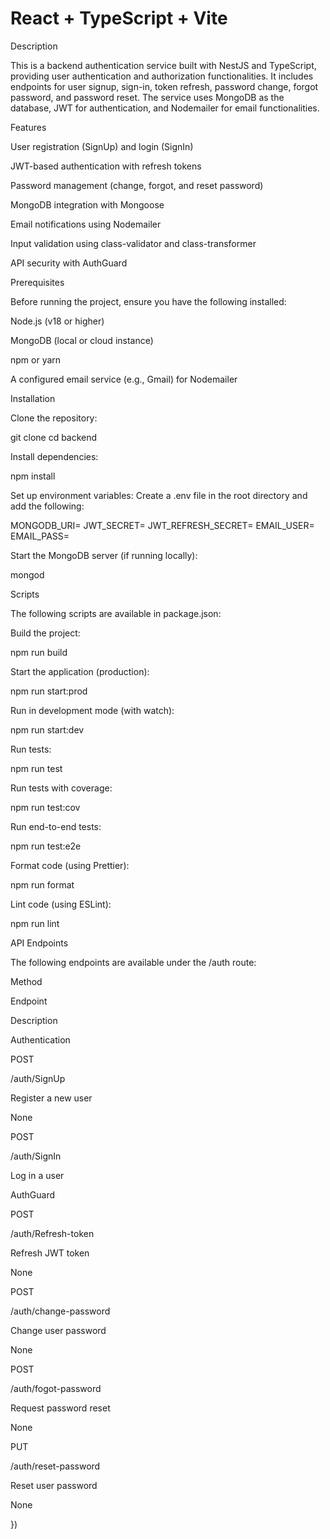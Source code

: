 # React + TypeScript + Vite

Description

This is a backend authentication service built with NestJS and TypeScript, providing user authentication and authorization functionalities. It includes endpoints for user signup, sign-in, token refresh, password change, forgot password, and password reset. The service uses MongoDB as the database, JWT for authentication, and Nodemailer for email functionalities.

Features





User registration (SignUp) and login (SignIn)



JWT-based authentication with refresh tokens



Password management (change, forgot, and reset password)



MongoDB integration with Mongoose



Email notifications using Nodemailer



Input validation using class-validator and class-transformer



API security with AuthGuard

Prerequisites

Before running the project, ensure you have the following installed:





Node.js (v18 or higher)



MongoDB (local or cloud instance)



npm or yarn



A configured email service (e.g., Gmail) for Nodemailer

Installation





Clone the repository:

git clone <repository-url>
cd backend



Install dependencies:

npm install



Set up environment variables: Create a .env file in the root directory and add the following:

MONGODB_URI=<your-mongodb-connection-string>
JWT_SECRET=<your-jwt-secret>
JWT_REFRESH_SECRET=<your-jwt-refresh-secret>
EMAIL_USER=<your-email-address>
EMAIL_PASS=<your-email-password-or-app-password>



Start the MongoDB server (if running locally):

mongod

Scripts

The following scripts are available in package.json:





Build the project:

npm run build



Start the application (production):

npm run start:prod



Run in development mode (with watch):

npm run start:dev



Run tests:

npm run test



Run tests with coverage:

npm run test:cov



Run end-to-end tests:

npm run test:e2e



Format code (using Prettier):

npm run format



Lint code (using ESLint):

npm run lint

API Endpoints

The following endpoints are available under the /auth route:







Method



Endpoint



Description



Authentication





POST



/auth/SignUp



Register a new user



None





POST



/auth/SignIn



Log in a user



AuthGuard





POST



/auth/Refresh-token



Refresh JWT token



None





POST



/auth/change-password



Change user password



None





POST



/auth/fogot-password



Request password reset



None





PUT



/auth/reset-password



Reset user password



None




})
```
